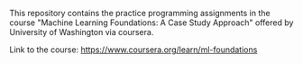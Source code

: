 This repository contains the practice programming assignments in the course "Machine Learning Foundations: A Case Study Approach" offered by University of Washington via coursera.

Link to the course: https://www.coursera.org/learn/ml-foundations

